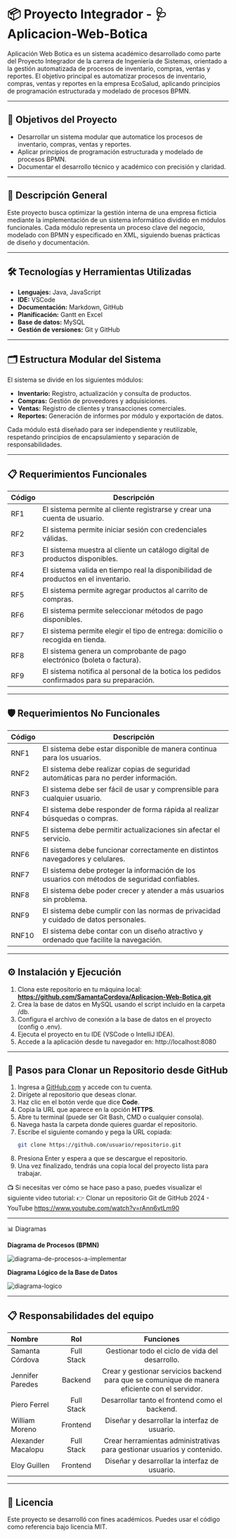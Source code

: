 # 📦 Proyecto Integrador - 🩺 Aplicacion-Web-Botica

Aplicación Web Botica es un sistema académico desarrollado como parte del Proyecto Integrador de la carrera de Ingeniería de Sistemas, orientado a la gestión automatizada de procesos de inventario, compras, ventas y reportes.
El objetivo principal es automatizar procesos de inventario, compras, ventas y reportes en la empresa EcoSalud, aplicando principios de programación estructurada y modelado de procesos BPMN.

---

## 🎯 Objetivos del Proyecto

- Desarrollar un sistema modular que automatice los procesos de inventario, compras, ventas y reportes.
- Aplicar principios de programación estructurada y modelado de procesos BPMN.
- Documentar el desarrollo técnico y académico con precisión y claridad.

---

## 🧠 Descripción General

Este proyecto busca optimizar la gestión interna de una empresa ficticia mediante la implementación de un sistema informático dividido en módulos funcionales. Cada módulo representa un proceso clave del negocio, modelado con BPMN y especificado en XML, siguiendo buenas prácticas de diseño y documentación.

---

## 🛠️ Tecnologías y Herramientas Utilizadas


- **Lenguajes:** Java, JavaScript
- **IDE:** VSCode
- **Documentación:** Markdown, GitHub
- **Planificación:** Gantt en Excel
- **Base de datos:** MySQL
- **Gestión de versiones:** Git y GitHub

---

## 🗂️ Estructura Modular del Sistema

El sistema se divide en los siguientes módulos:

- **Inventario:** Registro, actualización y consulta de productos.
- **Compras:** Gestión de proveedores y adquisiciones.
- **Ventas:** Registro de clientes y transacciones comerciales.
- **Reportes:** Generación de informes por módulo y exportación de datos.

Cada módulo está diseñado para ser independiente y reutilizable, respetando principios de encapsulamiento y separación de responsabilidades.

---

## 📋 Requerimientos Funcionales

| Código | Descripción                                                                 |
|--------|------------------------------------------------------------------------------|
| RF1    | El sistema permite al cliente registrarse y crear una cuenta de usuario.    |
| RF2    | El sistema permite iniciar sesión con credenciales válidas.                 |
| RF3    | El sistema muestra al cliente un catálogo digital de productos disponibles. |
| RF4    | El sistema valida en tiempo real la disponibilidad de productos en el inventario. |
| RF5    | El sistema permite agregar productos al carrito de compras.                 |
| RF6    | El sistema permite seleccionar métodos de pago disponibles.                 |
| RF7    | El sistema permite elegir el tipo de entrega: domicilio o recogida en tienda. |
| RF8    | El sistema genera un comprobante de pago electrónico (boleta o factura).    |
| RF9    | El sistema notifica al personal de la botica los pedidos confirmados para su preparación. |

---

## 🛡️ Requerimientos No Funcionales

| Código | Descripción                                                                 |
|--------|------------------------------------------------------------------------------|
| RNF1   | El sistema debe estar disponible de manera continua para los usuarios.      |
| RNF2   | El sistema debe realizar copias de seguridad automáticas para no perder información. |
| RNF3   | El sistema debe ser fácil de usar y comprensible para cualquier usuario.     |
| RNF4   | El sistema debe responder de forma rápida al realizar búsquedas o compras.   |
| RNF5   | El sistema debe permitir actualizaciones sin afectar el servicio.            |
| RNF6   | El sistema debe funcionar correctamente en distintos navegadores y celulares.|
| RNF7   | El sistema debe proteger la información de los usuarios con métodos de seguridad confiables. |
| RNF8   | El sistema debe poder crecer y atender a más usuarios sin problema.          |
| RNF9   | El sistema debe cumplir con las normas de privacidad y cuidado de datos personales. |
| RNF10  | El sistema debe contar con un diseño atractivo y ordenado que facilite la navegación. |

---

## ⚙️ Instalación y Ejecución
1. Clona este repositorio en tu máquina local: **https://github.com/SamantaCordova/Aplicacion-Web-Botica.git**
2. Crea la base de datos en MySQL usando el script incluido en la carpeta /db.
3. Configura el archivo de conexión a la base de datos en el proyecto (config o .env).
4. Ejecuta el proyecto en tu IDE (VSCode o IntelliJ IDEA).
5. Accede a la aplicación desde tu navegador en: http://localhost:8080

---

## 🔄 Pasos para Clonar un Repositorio desde GitHub

1. Ingresa a [GitHub.com](https://github.com) y accede con tu cuenta.
2. Dirígete al repositorio que deseas clonar.
3. Haz clic en el botón verde que dice **Code**.
4. Copia la URL que aparece en la opción **HTTPS**.
5. Abre tu terminal (puede ser Git Bash, CMD o cualquier consola).
6. Navega hasta la carpeta donde quieres guardar el repositorio.
7. Escribe el siguiente comando y pega la URL copiada:
   ```bash
   git clone https://github.com/usuario/repositorio.git
8. Presiona Enter y espera a que se descargue el repositorio.
9. Una vez finalizado, tendrás una copia local del proyecto lista para trabajar.

📺 Si necesitas ver cómo se hace paso a paso, puedes visualizar el siguiente video tutorial:
👉 Clonar un repositorio Git de GitHub 2024 - YouTube
https://www.youtube.com/watch?v=rAnn6vtLm90

---
📊 Diagramas  

**Diagrama de Procesos (BPMN)**  

![diagrama-de-procesos-a-implementar](docs/diagrama%20de%20procesos%20a%20implementar.png)  

**Diagrama Lógico de la Base de Datos**  

![diagrama-logico](docs/diagrama%20logico.png)  

---

## 📋 Responsabilidades del equipo

| Nombre |  Rol  | Funciones | 
|:-----|:--------:|:--------:|
| Samanta Córdova   | Full Stack | Gestionar todo el ciclo de vida del desarrollo.|
| Jennifer Paredes   | Backend|Crear y gestionar servicios backend para que se comunique de manera eficiente con el servidor.|
| Piero Ferrel   | Full Stack |Desarrollar tanto el frontend como el backend.|
| William Moreno   |  Frontend |Diseñar y desarrollar la interfaz de usuario.|
| Alexander Macalopu   | Full Stack |Crear herramientas administrativas para gestionar usuarios y contenido.|
| Eloy Guillen   |  Frontend |Diseñar y desarrollar la interfaz de usuario.|

---

## 📜 Licencia

Este proyecto se desarrolló con fines académicos. Puedes usar el código como referencia bajo licencia MIT.


